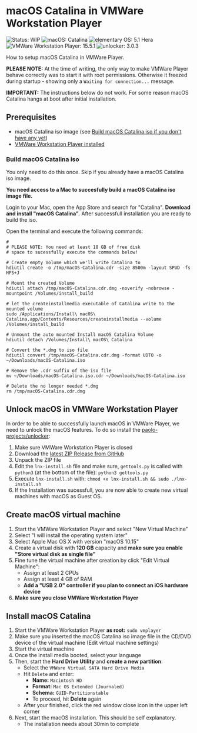# macOS Catalina in VMWare Workstation Player

![Status: WIP](https://img.shields.io/badge/status-wip-ff3130)
![macOS: Catalina](https://img.shields.io/badge/macOS-Catalina-blue.svg)
![elementary OS: 5.1 Hera](https://img.shields.io/badge/elementary%C2%A0OS-5.1%20Hera-007aff)
![VMWare Workstation Player: 15.5.1](https://img.shields.io/badge/VMWare%C2%A0Workstation%C2%A0Player-15.5.1-007aff)
![unlocker: 3.0.3](https://img.shields.io/badge/unlocker-3.0.3-007aff)

How to setup macOS Catalina in VMWare Player.

**PLEASE NOTE:** At the time of writing, the only way to make VMWare Player behave correctly was to start it with root permissions. Otherwise it freezed during startup - showing only a `Waiting for connection...` message.

**IMPORTANT:** The instructions below do not work. For some reason macOS Catalina hangs at boot after initial installation.

## Prerequisites

- macOS Catalina iso image (see [Build macOS Catalina iso if you don't have any yet](#build-macos-catalina-iso))
- [VMWare Workstation Player installed](https://www.vmware.com/de/products/workstation-player.html)

### Build macOS Catalina iso

You only need to do this once. Skip if you already have a macOS Catalina iso image.

**You need access to a Mac to succesfully build a macOS Catalina iso image file.**

Login to your Mac, open the App Store and search for "Catalina". **Download and install "macOS Catalina".**
After successfull installation you are ready to build the iso.

Open the terminal and execute the following commands:

```
#
# PLEASE NOTE: You need at least 18 GB of free disk
# space to sucessfully execute the commands below!

# Create empty Volume which we'll write Catalina to
hdiutil create -o /tmp/macOS-Catalina.cdr -size 8500m -layout SPUD -fs HFS+J

# Mount the created Volume
hdiutil attach /tmp/macOS-Catalina.cdr.dmg -noverify -nobrowse -mountpoint /Volumes/install_build

# let the createinstallmedia executable of Catalina write to the mounted volume
sudo /Applications/Install\ macOS\ Catalina.app/Contents/Resources/createinstallmedia --volume /Volumes/install_build

# Unmount the auto mounted Install macOS Catalina Volume
hdiutil detach /Volumes/Install\ macOS\ Catalina

# Convert the *.dmg to iso file
hdiutil convert /tmp/macOS-Catalina.cdr.dmg -format UDTO -o ~/Downloads/macOS-Catalina.iso

# Remove the .cdr suffix of the iso file
mv ~/Downloads/macOS-Catalina.iso.cdr ~/Downloads/macOS-Catalina.iso

# Delete the no longer needed *.dmg
rm /tmp/macOS-Catalina.cdr.dmg
```

## Unlock macOS in VMWare Workstation Player

In order to be able to successfully launch macOS in VMWare Player, we need to unlock the macOS features. To do so install the [paolo-projects/unlocker](https://github.com/paolo-projects/unlocker):

1. Make sure VMWare Workstation Player is closed
2. Download the [latest ZIP Release from GitHub](https://github.com/paolo-projects/unlocker/releases)
3. Unpack the ZIP file
4. Edit the `lnx-install.sh` file and make sure, `gettools.py` is called with `python3` (at the bottom of the file): `python3 gettools.py`
5. Execute `lnx-install.sh` with: `chmod +x lnx-install.sh && sudo ./lnx-install.sh`
6. If the Installation was sucessfull, you are now able to create new virtual machines with macOS as Guest OS.

## Create macOS virtual machine

1. Start the VMWare Workstation Player and select "New Virtual Machine"
2. Select "I will install the operating system later"
3. Select Apple Mac OS X with version "macOS 10.15"
4. Create a virtual disk with **120 GB** capacity and **make sure you enable "Store virtual disk as single file"**
5. Fine tune the virtual machine after creation by click "Edit Virtual Machine":
    - Assign at least 2 CPUs
    - Assign at least 4 GB of RAM
    - **Add a "USB 2.0" controller if you plan to connect an iOS hardware device**
6. **Make sure you close VMWare Workstation Player**

## Install macOS Catalina

1. Start the VMWare Workstation Player **as root:** `sudo vmplayer`
2. Make sure you inserted the macOS Catalina iso image file in the CD/DVD device of the virtual machine (Edit virtual machine settings)
3. Start the virtual machine
4. Once the install media booted, select your language
5. Then, start the **Hard Drive Utility** and **create a new partition**:
    - Select the `VMWare Virtual SATA Hard Drive Media`
    - Hit `Delete` and enter:
        - **Name:** `Macintosh HD`
        - **Format:** `Mac OS Extended (Journaled)`
        - **Schema:** `GUID-Partitionstable`
        - To proceed, hit **Delete** again
    - After your finished, click the red window close icon in the upper left corner
5. Next, start the macOS installation. This should be self explanatory.
    - The installation needs about 30min to complete
